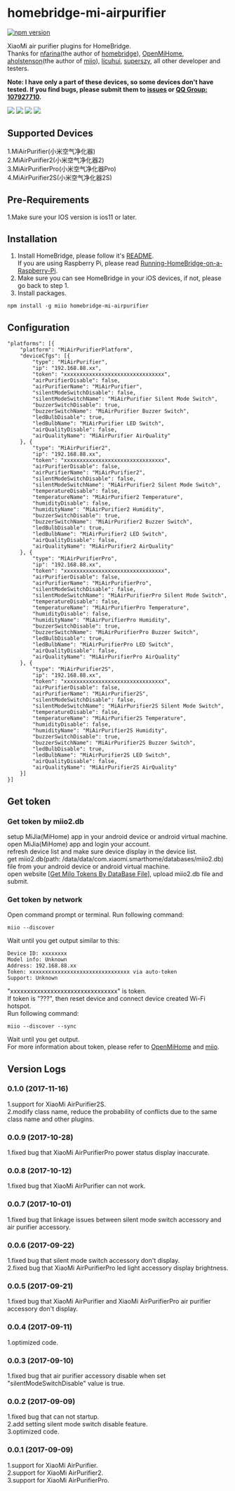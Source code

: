 # homebridge-mi-airpurifier
[![npm version](https://badge.fury.io/js/homebridge-mi-airpurifier.svg)](https://badge.fury.io/js/homebridge-mi-airpurifier)

XiaoMi air purifier plugins for HomeBridge.   
Thanks for [nfarina](https://github.com/nfarina)(the author of [homebridge](https://github.com/nfarina/homebridge)), [OpenMiHome](https://github.com/OpenMiHome/mihome-binary-protocol), [aholstenson](https://github.com/aholstenson)(the author of [miio](https://github.com/aholstenson/miio)), [licuhui](https://github.com/licuhui), [superszy](https://github.com/superszy), all other developer and testers.   

**Note: I have only a part of these devices, so some devices don't have tested. If you find bugs, please submit them to [issues](https://github.com/YinHangCode/homebridge-mi-airpurifier/issues) or [QQ Group: 107927710](//shang.qq.com/wpa/qunwpa?idkey=8b9566598f40dd68412065ada24184ef72c6bddaa11525ca26c4e1536a8f2a3d).**   

![](https://raw.githubusercontent.com/YinHangCode/homebridge-mi-airpurifier/master/images/MiAirPurifier.jpg)
![](https://raw.githubusercontent.com/YinHangCode/homebridge-mi-airpurifier/master/images/MiAirPurifier2.jpg)
![](https://raw.githubusercontent.com/YinHangCode/homebridge-mi-airpurifier/master/images/MiAirPurifierPro.jpg)
![](https://raw.githubusercontent.com/YinHangCode/homebridge-mi-airpurifier/master/images/MiAirPurifier2S.jpg)

## Supported Devices
1.MiAirPurifier(小米空气净化器)   
2.MiAirPurifier2(小米空气净化器2)   
3.MiAirPurifierPro(小米空气净化器Pro)   
4.MiAirPurifier2S(小米空气净化器2S)   

## Pre-Requirements
1.Make sure your IOS version is ios11 or later.   

## Installation
1. Install HomeBridge, please follow it's [README](https://github.com/nfarina/homebridge/blob/master/README.md).   
If you are using Raspberry Pi, please read [Running-HomeBridge-on-a-Raspberry-Pi](https://github.com/nfarina/homebridge/wiki/Running-HomeBridge-on-a-Raspberry-Pi).   
2. Make sure you can see HomeBridge in your iOS devices, if not, please go back to step 1.   
3. Install packages.   
```
npm install -g miio homebridge-mi-airpurifier
```

## Configuration
```
"platforms": [{
    "platform": "MiAirPurifierPlatform",
    "deviceCfgs": [{
        "type": "MiAirPurifier",
        "ip": "192.168.88.xx",
        "token": "xxxxxxxxxxxxxxxxxxxxxxxxxxxxxxxx",
        "airPurifierDisable": false,
        "airPurifierName": "MiAirPurifier",
        "silentModeSwitchDisable": false,
        "silentModeSwitchName": "MiAirPurifier Silent Mode Switch",
        "buzzerSwitchDisable": true,
        "buzzerSwitchName": "MiAirPurifier Buzzer Switch",
        "ledBulbDisable": true,
        "ledBulbName": "MiAirPurifier LED Switch",
        "airQualityDisable": false,
        "airQualityName": "MiAirPurifier AirQuality"
    }, {
        "type": "MiAirPurifier2",
        "ip": "192.168.88.xx",
        "token": "xxxxxxxxxxxxxxxxxxxxxxxxxxxxxxxx",
        "airPurifierDisable": false,
        "airPurifierName": "MiAirPurifier2",
        "silentModeSwitchDisable": false,
        "silentModeSwitchName": "MiAirPurifier2 Silent Mode Switch",
        "temperatureDisable": false,
        "temperatureName": "MiAirPurifier2 Temperature",
        "humidityDisable": false,
        "humidityName": "MiAirPurifier2 Humidity",
        "buzzerSwitchDisable": true,
        "buzzerSwitchName": "MiAirPurifier2 Buzzer Switch",
        "ledBulbDisable": true,
        "ledBulbName": "MiAirPurifier2 LED Switch",
        "airQualityDisable": false,
        "airQualityName": "MiAirPurifier2 AirQuality"
    }, {
        "type": "MiAirPurifierPro",
        "ip": "192.168.88.xx",
        "token": "xxxxxxxxxxxxxxxxxxxxxxxxxxxxxxxx",
        "airPurifierDisable": false,
        "airPurifierName": "MiAirPurifierPro",
        "silentModeSwitchDisable": false,
        "silentModeSwitchName": "MiAirPurifierPro Silent Mode Switch",
        "temperatureDisable": false,
        "temperatureName": "MiAirPurifierPro Temperature",
        "humidityDisable": false,
        "humidityName": "MiAirPurifierPro Humidity",
        "buzzerSwitchDisable": true,
        "buzzerSwitchName": "MiAirPurifierPro Buzzer Switch",
        "ledBulbDisable": true,
        "ledBulbName": "MiAirPurifierPro LED Switch",
        "airQualityDisable": false,
        "airQualityName": "MiAirPurifierPro AirQuality"
    }, {
        "type": "MiAirPurifier2S",
        "ip": "192.168.88.xx",
        "token": "xxxxxxxxxxxxxxxxxxxxxxxxxxxxxxxx",
        "airPurifierDisable": false,
        "airPurifierName": "MiAirPurifier2S",
        "silentModeSwitchDisable": false,
        "silentModeSwitchName": "MiAirPurifier2S Silent Mode Switch",
        "temperatureDisable": false,
        "temperatureName": "MiAirPurifier2S Temperature",
        "humidityDisable": false,
        "humidityName": "MiAirPurifier2S Humidity",
        "buzzerSwitchDisable": true,
        "buzzerSwitchName": "MiAirPurifier2S Buzzer Switch",
        "ledBulbDisable": true,
        "ledBulbName": "MiAirPurifier2S LED Switch",
        "airQualityDisable": false,
        "airQualityName": "MiAirPurifier2S AirQuality"
    }]
}]
```

## Get token
### Get token by miio2.db
setup MiJia(MiHome) app in your android device or android virtual machine.   
open MiJia(MiHome) app and login your account.   
refresh device list and make sure device display in the device list.   
get miio2.db(path: /data/data/com.xiaomi.smarthome/databases/miio2.db) file from your android device or android virtual machine.   
open website [[Get MiIo Tokens By DataBase File](http://miio2.yinhh.com/)], upload miio2.db file and submit.    
### Get token by network
Open command prompt or terminal. Run following command:
```
miio --discover
```
Wait until you get output similar to this:
```
Device ID: xxxxxxxx   
Model info: Unknown   
Address: 192.168.88.xx   
Token: xxxxxxxxxxxxxxxxxxxxxxxxxxxxxxxx via auto-token   
Support: Unknown   
```
"xxxxxxxxxxxxxxxxxxxxxxxxxxxxxxxx" is token.   
If token is "???", then reset device and connect device created Wi-Fi hotspot.   
Run following command:   
```
miio --discover --sync
```
Wait until you get output.   
For more information about token, please refer to [OpenMiHome](https://github.com/OpenMiHome/mihome-binary-protocol) and [miio](https://github.com/aholstenson/miio).   

## Version Logs
### 0.1.0 (2017-11-16)
1.support for XiaoMi AirPurifier2S.   
2.modify class name, reduce the probability of conflicts due to the same class name and other plugins.   
### 0.0.9 (2017-10-28)
1.fixed bug that XiaoMi AirPurifierPro power status display inaccurate.   
### 0.0.8 (2017-10-12)
1.fixed bug that XiaoMi AirPurifier can not work.   
### 0.0.7 (2017-10-01)
1.fixed bug that linkage issues between silent mode switch accessory and air purifier accessory.   
### 0.0.6 (2017-09-22)
1.fixed bug that silent mode switch accessory don't display.   
2.fixed bug that XiaoMi AirPurifierPro led light accessory display brightness.    
### 0.0.5 (2017-09-21)
1.fixed bug that XiaoMi AirPurifier and XiaoMi AirPurifierPro air purifier accessory don't display.   
### 0.0.4 (2017-09-11)
1.optimized code.   
### 0.0.3 (2017-09-10)
1.fixed bug that air purifier accessory disable when set "silentModeSwitchDisable" value is true.   
### 0.0.2 (2017-09-09)
1.fixed bug that can not startup.   
2.add setting silent mode switch disable feature.   
3.optimized code.   
### 0.0.1 (2017-09-09)
1.support for XiaoMi AirPurifier.   
2.support for XiaoMi AirPurifier2.   
3.support for XiaoMi AirPurifierPro.   
